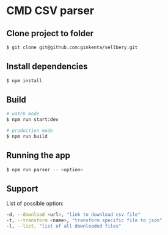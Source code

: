 # CMD CSV parser

## Clone project to folder
```bash 
$ git clone git@github.com:ginkenta/sellbery.git
```

## Install dependencies
```bash 
$ npm install
```

## Build

```bash
# watch mode
$ npm run start:dev

# production mode
$ npm run build
```

## Running the app

```bash
$ npm run parser -- <option>
```

## Support

List of possible option:
```bash
-d, --download <url>, "link to download csv file"
-t, --transform <name>, "transform specific file to json"
-l, --list, "list of all downloaded files"
```
